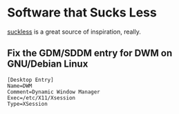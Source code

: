 # Software that Sucks Less

[suckless][] is a great source of inspiration, really.

## Fix the GDM/SDDM entry for DWM on GNU/Debian Linux

```shell
[Desktop Entry]
Name=DWM
Comment=Dynamic Window Manager
Exec=/etc/X11/Xsession
Type=XSession
```

[suckless]: https://suckless.org/
